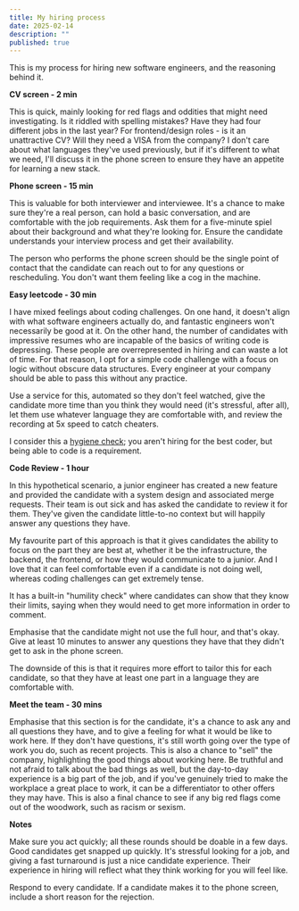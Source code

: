 ```yaml
---
title: My hiring process
date: 2025-02-14
description: ""
published: true
---
```


This is my process for hiring new software engineers, and the reasoning behind it.

**CV screen - 2 min**

This is quick, mainly looking for red flags and oddities that might need investigating. Is it riddled with spelling mistakes? Have they had four different jobs in the last year? For frontend/design roles - is it an unattractive CV? Will they need a VISA from the company?
I don't care about what languages they've used previously, but if it's different to what we need, I'll discuss it in the phone screen to ensure they have an appetite for learning a new stack.

**Phone screen - 15 min**

This is valuable for both interviewer and interviewee. It's a chance to make sure they're a real person, can hold a basic conversation, and are comfortable with the job requirements. Ask them for a five-minute spiel about their background and what they're looking for.
Ensure the candidate understands your interview process and get their availability.

The person who performs the phone screen should be the single point of contact that the candidate can reach out to for any questions or rescheduling. You don't want them feeling like a cog in the machine.

**Easy leetcode - 30 min**

I have mixed feelings about coding challenges. On one hand, it doesn't align with what software engineers actually do, and fantastic engineers won't necessarily be good at it. On the other hand, the number of candidates with impressive resumes who are incapable of the basics of writing code is depressing. These people are overrepresented in hiring and can waste a lot of time. For that reason, I opt for a simple code challenge with a focus on logic without obscure data structures. Every engineer at your company should be able to pass this without any practice.

Use a service for this, automated so they don't feel watched, give the candidate more time than you think they would need (it's stressful, after all), let them use whatever language they are comfortable with, and review the recording at 5x speed to catch cheaters.

I consider this a [hygiene check](/blog/21hygiene); you aren't hiring for the best coder, but being able to code is a requirement.

**Code Review - 1 hour**

In this hypothetical scenario, a junior engineer has created a new feature and provided the candidate with a system design and associated merge requests. Their team is out sick and has asked the candidate to review it for them. They've given the candidate little-to-no context but will happily answer any questions they have.

My favourite part of this approach is that it gives candidates the ability to focus on the part they are best at, whether it be the infrastructure, the backend, the frontend, or how they would communicate to a junior. And I love that it can feel comfortable even if a candidate is not doing well, whereas coding challenges can get extremely tense.

It has a built-in "humility check" where candidates can show that they know their limits, saying when they would need to get more information in order to comment.

Emphasise that the candidate might not use the full hour, and that's okay. Give at least 10 minutes to answer any questions they have that they didn't get to ask in the phone screen.

The downside of this is that it requires more effort to tailor this for each candidate, so that they have at least one part in a language they are comfortable with.

**Meet the team - 30 mins**

Emphasise that this section is for the candidate, it's a chance to ask any and all questions they have, and to give a feeling for what it would be like to work here.
If they don't have questions, it's still worth going over the type of work you do, such as recent projects.
This is also a chance to "sell" the company, highlighting the good things about working here. Be truthful and not afraid to talk about the bad things as well, but the day-to-day experience is a big part of the job, and if you've genuinely tried to make the workplace a great place to work, it can be a differentiator to other offers they may have.
This is also a final chance to see if any big red flags come out of the woodwork, such as racism or sexism.

**Notes**

Make sure you act quickly; all these rounds should be doable in a few days. Good candidates get snapped up quickly. It's stressful looking for a job, and giving a fast turnaround is just a nice candidate experience. Their experience in hiring will reflect what they think working for you will feel like.

Respond to every candidate. If a candidate makes it to the phone screen, include a short reason for the rejection.
